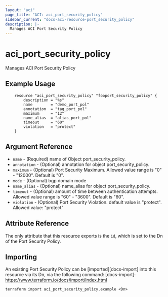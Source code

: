 ```yaml
---
layout: "aci"
page_title: "ACI: aci_port_security_policy"
sidebar_current: "docs-aci-resource-port_security_policy"
description: |-
  Manages ACI Port Security Policy
---
```


# aci_port_security_policy #
Manages ACI Port Security Policy

## Example Usage ##

```hcl
	resource "aci_port_security_policy" "fooport_security_policy" {
		description = "%s"
		name        = "demo_port_pol"
		annotation  = "tag_port_pol"
		maximum     = "12"
		name_alias  = "alias_port_pol"
		timeout     = "60"
		violation   = "protect"
	}
```
## Argument Reference ##
* `name` - (Required) name of Object port_security_policy.
* `annotation` - (Optional) annotation for object port_security_policy.
* `maximum` - (Optional) Port Security Maximum. Allowed value range is "0" - "12000". Default is "0".
* `mode` - (Optional) bgp domain mode
* `name_alias` - (Optional) name_alias for object port_security_policy.
* `timeout` - (Optional) amount of time between authentication attempts. Allowed value range is "60" - "3600". Default is "60".
* `violation` - (Optional) Port Security Violation. default value is "protect".
Allowed value: "protect"




## Attribute Reference

The only attribute that this resource exports is the `id`, which is set to the
Dn of the Port Security Policy.

## Importing ##

An existing Port Security Policy can be [imported][docs-import] into this resource via its Dn, via the following command:
[docs-import]: https://www.terraform.io/docs/import/index.html


```
terraform import aci_port_security_policy.example <Dn>
```